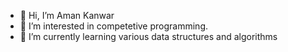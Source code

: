 - 👋 Hi, I’m Aman Kanwar
- 👀 I’m interested in competetive programming.
- 🌱 I’m currently learning various data structures and algorithms


<!---
Amankanwar2001/Amankanwar2001 is a ✨ special ✨ repository because its `README.md` (this file) appears on your GitHub profile.
You can click the Preview link to take a look at your changes.
--->
